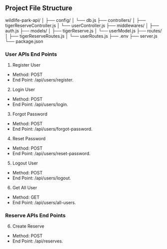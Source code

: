 ## Project File Structure

wildlife-park-api/
│
├── config/
│   └── db.js
├── controllers/
│   ├── tigerReserveController.js
│   └── userController.js
├── middlewares/
│   ├── auth.js
├── models/
│   ├── tigerReserve.js
│   └── userModel.js
├── routes/
│   ├── tigerReserveRoutes.js
│   └── userRoutes.js
├── .env
├── server.js
└── package.json

### User APIs End Points

1. Register User
-  Method: POST
-  End Point: /api/users/register.

2. Login User
-  Method: POST
-  End Point: /api/users/login.

3. Forgot Password
-  Method: POST
-  End Point: /api/users/forgot-password.

4. Reset Password
-  Method: POST
-  End Point: /api/users/reset-password.

5. Logout User
-  Method: POST
-  End Point: /api/users/logout.

6. Get All User
-  Method: GET
-  End Point: /api/users/all-users.

### Reserve APIs End Points  

6. Create Reserve
-  Method: POST
-  End Point: /api/reserves.

